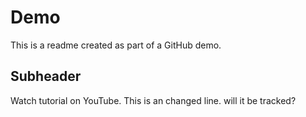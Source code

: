 # Demo


This is a readme created as part of a GitHub demo.

## Subheader

Watch tutorial on YouTube.
This is an changed line. will it be tracked?